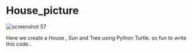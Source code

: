 # House_picture
![screenshot 57](https://user-images.githubusercontent.com/29013344/52994275-0ac76580-343d-11e9-942f-c8857af55ea8.png)

Here we create a House , Sun and Tree using Python Turtle. so fun to write this code..
